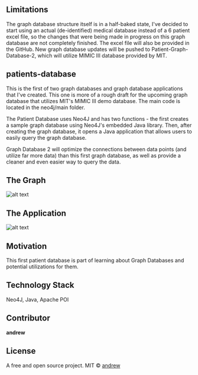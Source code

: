 ## Limitations
The graph database structure itself is in a half-baked state, I've decided to start using an actual (de-identified) medical database instead of a 6 patient excel file, so the changes that were being made in progress on this graph database are not completely finished. The excel file will also be provided in the GitHub. New graph database updates will be pushed to Patient-Graph-Database-2, which will utilize MIMIC III database provided by MIT.

## patients-database
This is the first of two graph databases and graph database applications that I've created. This one is more of a rough draft for the upcoming graph database that utilizes MIT's MIMIC III demo database. The main code is located in the neo4j/main folder.

The Patient Database uses Neo4J and has two functions - the first creates a sample graph database using Neo4J's embedded Java library. Then, after creating the graph database, it opens a Java application that allows users to easily query the graph database.

Graph Database 2 will optimize the connections between data points (and utilize far more data) than this first graph database, as well as provide a cleaner and even easier way to query the data.

## The Graph
![alt text](https://i.imgur.com/S5YRuqw.png)

## The Application
![alt text](https://i.imgur.com/vuxdNVJ.png)

## Motivation
This first patient database is part of learning about Graph Databases and potential utilizations for them.

## Technology Stack
Neo4J, Java, Apache POI

## Contributor

**andrew**

## License
A free and open source project.
MIT © [andrew]()
